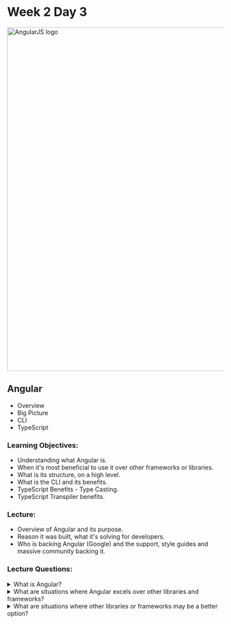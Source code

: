 # Week 2 Day 3

     

<img src="https://upload.wikimedia.org/wikipedia/commons/thumb/c/ca/AngularJS_logo.svg/2000px-AngularJS_logo.svg.png" alt="AngularJS logo" width="800px">


## Angular

* Overview
* Big Picture
* CLI
* TypeScript
	
### Learning Objectives:
* Understanding what Angular is.
* When it's most beneficial to use it over other frameworks or libraries.
* What is its structure, on a high level.
* What is the CLI and its benefits.
* TypeScript Benefits - Type Casting.
* TypeScript Transpiler benefits.
	
### Lecture:
* Overview of Angular and its purpose.
* Reason it was built, what it's solving for developers.
* Who is backing Angular (Google) and the support, style guides and massive community backing it.
	
### Lecture Questions:
<details><summary>What is Angular?</summary>
Front end, framework, MVC/MVVC pattern, Component Architecture.</details>

<details><summary>What are situations where Angular excels over other libraries and frameworks?</summary>
Large projects, complex projects, large teams, following a strict framework pattern, pre-determined structure and code style.</details>

<details><summary>What are situations where other libraries or frameworks may be a better option?</summary>
Small projects, simple projects, small teams, favoring your own style.</summary>
